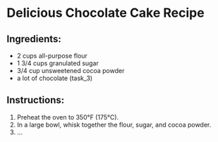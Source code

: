 # Delicious Chocolate Cake Recipe

## Ingredients:
- 2 cups all-purpose flour
- 1 3/4 cups granulated sugar
- 3/4 cup unsweetened cocoa powder
- a lot of chocolate (task_3)

## Instructions:
1. Preheat the oven to 350°F (175°C).
2. In a large bowl, whisk together the flour, sugar, and cocoa powder.
3. ...